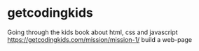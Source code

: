 # getcodingkids
Going through the kids book about html, css and javascript
https://getcodingkids.com/mission/mission-1/  build a web-page
